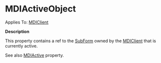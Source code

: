 




<h1 class="heading"><span class="name">MDIActiveObject</span></h1>

Applies To: [MDIClient](../a-z/mdiclient.md)


**Description**


This property contains a ref to the [SubForm](../a-z/subform.md) owned by the [MDIClient](../a-z/mdiclient.md) that is currently active.


See also [MDIActive](../a-z/mdiactive.md) property.



